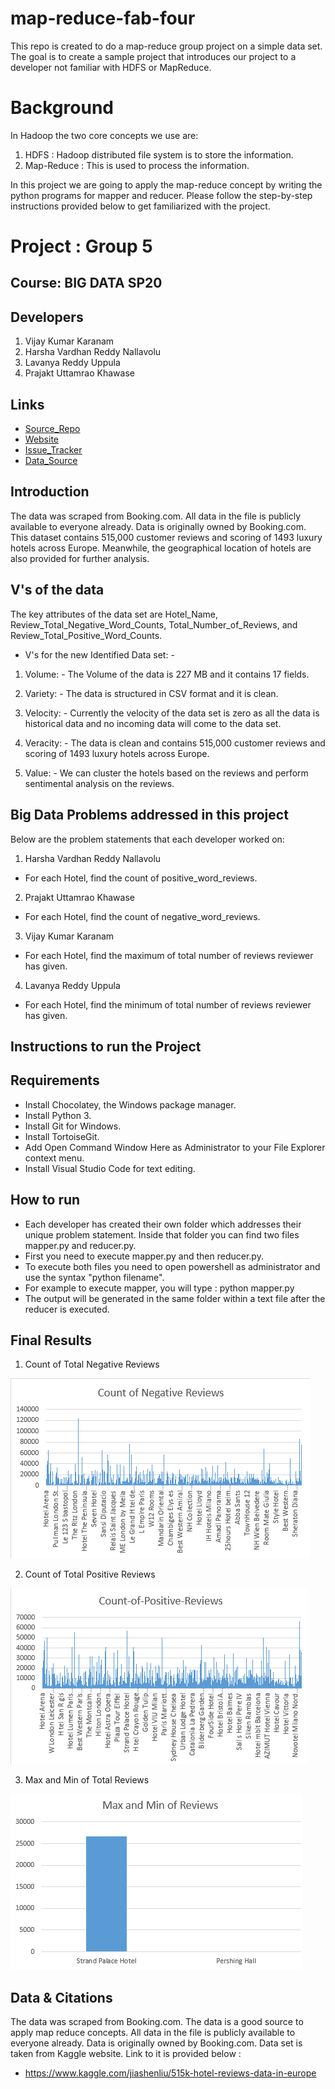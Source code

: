 # map-reduce-fab-four
This repo is created to do a map-reduce group project on a simple data set. The goal is to create a  sample project that introduces our project to a developer not familiar with HDFS or MapReduce.

# Background
In Hadoop the two core concepts we use are: 
1. HDFS : Hadoop distributed file system is to store the information.
2. Map-Reduce : This is used to process the information.

In this project we are going to apply the map-reduce concept by writing the python programs for mapper and reducer. Please follow the step-by-step instructions provided below to get familiarized with the project.

# Project : Group 5
## Course: BIG DATA SP20
## Developers
1. Vijay Kumar Karanam
2. Harsha Vardhan Reddy Nallavolu
3. Lavanya Reddy Uppula
4. Prajakt Uttamrao Khawase

## Links
- [Source_Repo](https://github.com/KaranamVijayKumar/map-reduce-fab-four)
- [Website](https://karanamvijaykumar.github.io/map-reduce-fab-four/)
- [Issue_Tracker](https://github.com/KaranamVijayKumar/map-reduce-fab-four/issues)
- [Data_Source](https://www.kaggle.com/jiashenliu/515k-hotel-reviews-data-in-europe)

## Introduction
The data was scraped from Booking.com. All data in the file is publicly available to everyone already. Data is originally owned by Booking.com. This dataset contains 515,000 customer reviews and scoring of 1493 luxury hotels across Europe. Meanwhile, the geographical location of hotels are also provided for further analysis.

## V's of the data

The key attributes of the data set are Hotel_Name, Review_Total_Negative_Word_Counts, Total_Number_of_Reviews, and Review_Total_Positive_Word_Counts.

- V's for the new Identified Data set: -

1. Volume: - The Volume of the data is 227 MB and it contains 17 fields.

2. Variety: - The data is structured in CSV format and it is clean.

3. Velocity: - Currently the velocity of the data set is zero as all the data is historical data and no incoming data will come to the data set.

4. Veracity: - The data is clean and contains 515,000 customer reviews and scoring of 1493 luxury hotels across Europe.

5. Value: - We can cluster the hotels based on the reviews and perform sentimental analysis on the reviews.

## Big Data Problems addressed in this project

Below are the problem statements that each developer worked on: 

1. Harsha Vardhan Reddy Nallavolu
 - For each Hotel, find the count of positive_word_reviews.
2. Prajakt Uttamrao Khawase
 - For each Hotel, find the count of negative_word_reviews.
3. Vijay Kumar Karanam 
 - For each Hotel, find the maximum of total number of reviews reviewer has given.
4. Lavanya Reddy Uppula
 - For each Hotel, find the minimum of total number of reviews reviewer has given.

## Instructions to run the Project
## Requirements
- Install Chocolatey, the Windows package manager.
- Install Python 3.
- Install Git for Windows.
- Install TortoiseGit.
- Add Open Command Window Here as Administrator to your File Explorer context menu.
- Install Visual Studio Code for text editing.

## How to run

- Each developer has created their own folder which addresses their unique problem statement. Inside that folder you can find two files mapper.py and reducer.py.
- First you need to execute mapper.py and then reducer.py.
- To execute both files you need to open powershell as administrator and use the syntax "python filename".
- For example to execute mapper, you will type : python mapper.py
- The output will be generated in the same folder within a text file after the reducer is executed.

## Final Results

1. Count of Total Negative Reviews

![count-of-negative-reviews](./images-results/Count-of-Negative-reviews.PNG)

2. Count of Total Positive Reviews

![count-of-positive-reviews](./images-results/Count-of-Positive-reviews.PNG)

3. Max and Min of Total Reviews

![Max-Min-of-Total-Reviews](./images-results/Max-Min-Reviews.PNG)

## Data & Citations

The data was scraped from Booking.com. The data is a good source to apply map reduce concepts. All data in the file is publicly available to everyone already. Data is originally owned by Booking.com. Data set is taken from Kaggle website. Link to it is provided below :

- <https://www.kaggle.com/jiashenliu/515k-hotel-reviews-data-in-europe>


 